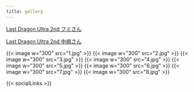 ```yaml
---
title: gallery
---
```


[Last Dragon Ultra 2nd フミさん](https://photos.app.goo.gl/4ibHC7T8MYVonaAN9)

[Last Dragon Ultra 2nd 中嶋さん](https://photos.app.goo.gl/8fvWWD1C7Mxjeddi8)

{{< image w="300" src="1.jpg"  >}}
{{< image w="300" src="2.jpg"  >}}
{{< image w="300" src="3.jpg"  >}}
{{< image w="300" src="4.jpg"  >}}
{{< image w="300" src="5.jpg"  >}}
{{< image w="300" src="6.jpg"  >}}
{{< image w="300" src="7.jpg"  >}}
{{< image w="300" src="8.jpg"  >}}

{{< socialLinks >}}

